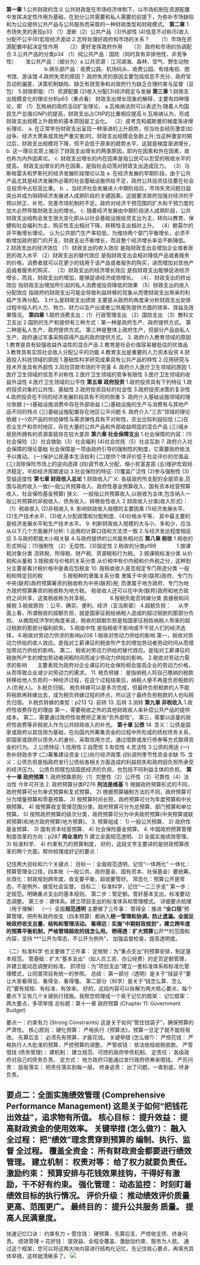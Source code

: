**第一章**
1.公共财政的含义
公共财政是在市场经济体制下，以市场机制在资源配置中发挥决定性作用为基础，在划分公共需要和私人需要的前提下，为弥补市场缺陷和为公众提供公共产品与公共服务而采取的一种财政类型和财政模式。
**第二章**
1.市场失灵的表现p33
（1）垄断（2）公共产品（3)外部性
(4)信息不对称(5)收入分配不公平(6)宏观经济波动
2.怎样处理好政府和市场的关系？
     （1）市场在资源配置中起决定性作用
     （2）更好发挥政府作用
     （3）政府和市场的协调配合
3.公共产品的分类p34
（1）纯公共产品：国防（同时具有非排他性、非竞争性）
     准公共产品：（细分为）a.公共资源：江河湖海、森林、空气、野生动物
                          b.俱乐部产品：收费公路、机场码头、收费公园、有线电视、图书馆、游泳馆
4.政府失灵的原因？
政府失灵的原因主要包括信息不充分、政府官员动机偏差、决策机制缺陷、缺乏有效竞争和对政府行为缺乏合理约束与监督（豆包）
5.财政职能:（1）资源配置 (2)收入分配(3)经济稳定与发展
**第三章**
1.财政支出规模变化的理论分析p63（重点看）
财政支出增长现象的解释，主要有四种理论，即
（1）瓦格纳的政府活动扩张理论、
a.瓦格纳法则可以表述为:随着人均国民生产总值(GNP)的提高，财政支出占CNP的比重相应提高
b.瓦格纳认为，形成财政支出规模上升趋势的基本原因是工业化。
（2）皮考克和威斯曼的梯度渐进增长理论、
a. 在正常年份财政支出呈现一种渐进的上升趋势，但当社会经历激变(如战争、经济大萧条或其他严重灾害)时，财政支出规模会急剧上升;当这种激变时期过后，财政支出规模将下降，但不会低于原来的趋势水平，这就是梯度渐进增长，
b. 这一理论实质上揭示了财政支出增长的两类原因，即内在因素和外在因素，故也称为内外因素论。
c. 财政支出增长的内在因素是指公民可以忍受的税收水平的提高。
财政支出增长的外在因素，是指社会动荡对财政支出造成压力。
（3）马斯格雷夫和罗斯托的经济发展阶段理论以及
a. 在经济发展的早期阶段，由于公共产品尤其是经济发展所必需的社会基础设施供给不足，政府公共投资往往要在社会总投资中占较高比重。
b. ，当经济社会发展进人中期阶段后，市场失灵问题日益突出并成为阻碍经济发展进人成熟阶段的关键因素。这就要求政府加强对经济的干预以矫正、补充、完善市场机制的不足。政府对经济干预范围的扩大和干预力度的加大必然导致财政支出的增长。
c. 随着经济发展由中期阶段进人成熟阶段，公共财政支出结构会发生很大变化即从以社会基础设施投资支出为主，转向以教育、保健和社会福利为主，购买性支出相对下降，转移性支出相对上升。
（4）鲍莫尔的非平衡增长理论。
认为公共部门生产率较低，为维持两个部门平衡增长，必须不断增加政府部门的开支，财政支出不断增长，而且整个经济增长率会不断降低。
2.财政支出的经济效应
（1）财政支出的收入效应
是指财政支出会增加企业或者居民的收入水平
（2）财政支出的替代效应
是指财政支出会相对降低产品或者服务的价格，消费者就可以花更少的钱用于该产品或者服务的购买，进而增加对其他产品或者服务的购买，
（3）财政支出的经济增长效应
是指财政支出能够促进经济增长，而且，财政支出的增加，能够促进经济成倍增长。
（4）、财政支出的挤出效应
指财政支出增加所引起的私人消费或投资降低的效果
（5）财政支出的收入分配效应
指政府的财政支出可能会导致利益转移的现象从而使财政支出带来的利益产生再分配。
3.什么是财政支出绩效
主要是从政府的角度来分析财政支出安排过程中投入的人力、物力、财力以及产出或者公共服务提供方面的效率、效益及效果情况。
**第四章**
1.政府消费支出：（1）行政管理支出
（2）国防支出
（3）教科文卫支出
2.国防的生产和提供有三种方式：第一种是政府生产、政府提供方式。
第二种是私人生产、政府提供方式。
第三种是整体上政府生产，但部分产品由私人生产、政府通过军事采购获得产品的政府提供方式。
3. 政府介入教育领域的原因
1.教育是具有较强收益外溢性的混合产品
2.教育是社会价值容易被低估的优值品
3.教育具有实现社会收入分配公平的功能
4.教育支出是重要的人力资本投资
4.财政投入科技领域的原因
1.基础性科学研究成果具有公共产品的特性
2.应用研究与技术开发具有外部性
3.风险贷款市场的不完善
4. 政府介入医疗卫生领域的原因
1.医疗卫生领域的信息不对称性
2.医疗卫生领域的竞争有限性
3.医疗卫生领域的收益外溢性
4.医疗卫生领域的公平性
**第五章 政府投资**
1.政府投资具有下列特征
1.政府投资对象的公共性、基础性
2.政府投资目标的社会性
3.政府投资决策的复杂性
4.政府投资在不同的经济发展阶段具有不同的侧重
5. 政府介入基础设施领域的理论依据
(一)基础设施消费中存在外部收益
(二)基础设施的生产与消费有与其他产品不同的特点
(三)基础设施配置存在地区公平问题
6. 政府介入“三农”领域的理论依据
(一)农产品的供给弹性与需求弹性具有不对称性，农业比较利益较低
(二)在农业生产和农村地区，存在大量的公共产品和外部收益明显的混合产品
(三)城乡居民所拥有的资源禀赋存在较大差异
**第六章 社会保障支出**
1.社会保障的内容：(1)社会保险（2）社会救助（3）社会福利 (4)社会优抚（5）社会互助
7. 政府介入社会保障的理论基础
社会保障是一项由政府引导的强制性的制度，它需要政府依法予以推动。
(一)保护公民基本生活权利
(二)提供个体评价低于社会评价的优值品
(三)消除保险市场上的逆向选择
(四)调节收入分配，缩小贫富差距
(五)维护宏观经济稳定，平抑经济周期波动
3.社会保险的特征: (1)覆盖广泛性
(2)参与强制性
(3)受益适度性
**第七章 财政收入总论**
1.财政收入广义:
各级政府所支配的全部资金,范围与政府收入一致(一般公共预算收入、政府性基金预算收入、国有资本经营预算收入、社会保险基金预算)
狭义:   一般指公共预算收入,以税收为主体,包含纳入一般公共预算的非税收入、债务收入、转移些性收入
2.财政收入分类(收入形式)：（1）税收收入 (2)非税收入
8. 影响财政收入规模的主要因素
(1)经济发展水平、(2)生产技术水平、(3)收人分配政策和分配制度、(4)价格水平等，
其中最主要的是经济发展水平和生产技术水平。
9. 判断财政收入规模的大与小、多和少，应当从以下几个方面展开分析:
1.运用的计算口径和方法须一致
2.与经济发达程度相适应
3.与政府职能大小相关联
4.与政府提供的公共服务相对应
**第八章 税收**
1.税收的形式特征：(1)强制性 （2）无偿性、(3)固定性
2.税收的分类p199
             1.按课税对象分类
流转税、所得税、财产税、资源税和行为税。
2.按课税标准分类
从价税和从量税
3.按税收与价格的关系分类
从价税中有价内税和价外税之分，这种划分主要是看计税价格中是香应包税金
10. 按税收收入是否规定专门用途分类
一般税和特定目的税
             5.按税种的隶属关系分类
隶属于中央(联邦)政府、专门为中央(联邦)政府预算筹资的税收称为中央(联邦)税;
而隶属于地方政府、专门为地方政府预算筹资的税收称为地方税。
税收收人还可以在中央(联邦)政府和地方政府之间共享，这类税收称为共享税。
             6.按税负能否转嫁分类
直接税和间接税
3.税收原则 ：公平、确实、便利、经济（亚当斯密）
4.超额负担：
    从字面上看，所谓税收的超额负担，就是国家征税给纳税人造成的超过税款的那部分负担。
从微观经济学的角度来说，税收的超额负担是指国家征税给纳税人带来的超过税款的那部分福利损失。
5.税收中性
是指税收不影响或不干扰人们的经济选择。
6.税收对劳动力供求的影响p206
1.税收对劳动力供给的影响
第一，税收对劳动力供给的收人效应。是指对工薪课征的税收所产生的增加劳动者劳动时间从而增加劳动力供给的影响。
第二，税收对劳动力供给的替代效应。是指对工薪课征的税收所产生的增加劳动者闲暇时间而减少劳动力供给的影响。
2.税收对劳动力需求的影响
      主要表现为政府对企业课征的社会保险税会提高企业的劳动力价格，从而导致企业减少对劳动力的需求。
11. 税负转嫁：
是指纳税人将自己缴纳的税款转移给他人负担的一种经济过程，在这个过程结束后，纳税人便不再是负担税款的人(负税人)。
8.税负归宿。
税负转嫁可以是多次完成，但最终负担税款的人不能将税款再转嫁出去，成为税负转嫁过程的终点，所以这个最终负担税款的人也叫税负归宿。
9.税负转嫁的类型：p213
12. 前转
13. 后转
3.消转
**第九章 非税收入**
1.政府性收费存在的理由
第一，需要税收之外的其他财政收人来补偿公共产品的提供成本。
第二，需要通过政府性收费矫正某些“负外部性”。
第三，需要以适量的政府性收费等非税收入作为公共财政收入的补充。
**第十章 公债**
14. 含义：公债是国家或政府以其信用为基础，在向国内外筹集资金的过程中所形成的债权债务关系，
即国家或政府以债务人的身份，采取信用方式，通过借款或发行债券等方式取得资金的行为。
2.公债特征:
1.信用性
2.自愿性
3.有偿性
4.灵活性
3.公债的用途
(一)弥补财政赤字
(二)筹集建设资金
(三)执行经济政策
(四)调剂季节性资金余缺
15. 含义：公债负担是指政府发行公债给各相关方面造成的利益损失和政府因负担所承受的经济压力。
公债负担既包括国民经济的负担，也包括不同利益主体的负担。
**第十一章 政府预算**
1. 政府预算原则:（1）完整性（2）公开性（3）可靠性（4）法治性 今年可开法
2. 政府预算分类P276 **刑法是维基**
1) 根据政府预算形式的不同，政府预算可分为单式预算和复式预算。
2) 根据预算编制方法的不同，政府预算可分为增量预算和零基预算。
3) 按预算时间长短，政府预算可分为年度预算和中长期预算。
4) 按预算收支管理范围分类，政府预算可分为总预算、部门预算和单位预算。
5) 按照政府预算的级次分类，政府预算可分为中央政府预算(中央预算或联邦预算)和地方政府预算(地方预算)。
3. 预算组成：
1) 一般公共预算、
2) 政府性基金预算、
3) 国有资本经营预算、
4) 社会保险基金预算。
4. 中国政府预算管理制度改革的方向：p287 **两全准约**
1) 建立全面规范透明、
2) 全面实施绩效管理。
3) 标准科学、
4) 约束有力的预算制度，
好的，这段文字主要讲的是财政预算改革的两个方面。帮你梳理成好记的要点：

记住两大目标和六个关键点：
目标一：全面规范透明，记住“一体两化”
一体化：预算管理全口径，四本账（一般公共、政府基金、国有资本、社保基金）要统筹。
长效化：财政规划跨年度，收支要平衡，超收要管好。
常态化：预算公开是常态，不是例外，接受社会监督。
目标二：标准科学，记住“一二三步走”
第一步：定规范。明确重点支出的基本规则。
第二步：管定额。管好基本支出，标准要动态调整。
第三步：建体系。建立项目支出的标准体系和管理模式。
详细要点梳理（用于理解）
（一）全面**规范透明**
主要做了三件事：
管得全：推进 **“全口径**”预算管理，把所有政府收支（四本预算）都纳入**统一管理和协调，防止遗漏。**全面反映政府收支总量、结构和管理活动。**
看得远：实施“中期财政规划”，建立跨年度的预算平衡机制，严格管理超收的钱怎么用。
晒得透：扩大预算**公开**的范围和内容，坚持 **“公开为常态，不公开为例外”， 加强监督检查，提高透明度。

（二）标准科学
也主要做了三件事：
定规矩：为“重点支出”的预算安排，制定基本规范。
管基础：扩大“基本支出”（如人员工资、办公经费）的定员定额管理，并建立能动态调整的标准。
抓项目：为“项目支出”建立一套标准体系和标准化管理模式，让同类项目有统一的参照。
总结：
第一部分（透明）是关于“钱袋子”要让大家看得见、看得全、看得懂。
第二部分（科学）是关于“钱怎么算、怎么花”要有规矩、有标准、有效率。
好的，这段内容可以拆解为两大核心要点，每个要点下又有几个关键执行措施。我帮您梳理成一个易于记忆的框架：
记忆框架：两大要点，多项举措
总标题：第十一章 政府预算 (Chapter 11: Government Budget)

要点一：约束有力 (Strong Constraints)
这是关于如何“管住钱袋子”，确保预算的严肃性。
核心原则：
硬化预算： 严格执行《预算法》，预算一旦定了就不能轻易改。
先算后支： 必须先有预算，才能花钱。
关键举措 (怎么做?)：
严控花钱： 严格执行人大批准的预算，严控预算的调整。
严管收钱： 依法依规收税收款。
严管借钱 (债务管理)：
建机制： 建立规范、可控的政府举债机制。
定责任： 各级政府对自己的债务负责。
定方式： 地方政府只能通过发行政府债券来借钱。
严厉问责：
层层落实： 把责任落实到每一层。
终身追责： 出了问题，一查到底，终身负责。

要点二：全面实施绩效管理 (Comprehensive Performance Management)
这是关于如何“把钱花出效益”，追求物有所值。
核心目标：
提升效益： 提高财政资金的使用效率。
关键举措 (怎么做?)：
融入全过程： 把“绩效”理念贯穿到预算的 编制、执行、监督 全过程。
覆盖全资金： 所有财政资金都要进行绩效管理。
建立机制：
权责对等： 给了权力就要负责任。
激励约束： 预算安排与花钱效果挂钩，干得好有激励，干不好有约束。
强化管理：
动态监控： 时刻盯着绩效目标的执行情况。
评价升级： 推动绩效评价质量更高、范围更广。
最终目的：
提升公共服务 质量。
提高人民满意度。
---
快速记忆口诀：
约束有力 = 管住钱： 硬预算、先算后支、严控收支债、终身问责。
绩效管理 = 花好钱： 提效益、全程全覆盖、激励加约束、服务为人民。
通过这个框架，您可以将这两大块内容进行结构化记忆，先记住核心要点，再填充具体举措，这样就清晰多了。
![](file:///C:\Users\13926\AppData\Local\Temp\ksohtml14880\wps1.png)